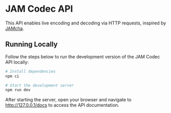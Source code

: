 # JAM Codec API

This API enables live encoding and decoding via HTTP requests, inspired by [JAMcha](https://dev.jamcha.in/#/Types).

## Running Locally

Follow the steps below to run the development version of the JAM Codec API locally:

```bash
# Install dependencies
npm ci

# Start the development server
npm run dev
```

After starting the server, open your browser and navigate to http://127.0.0.1/docs to access the API documentation.